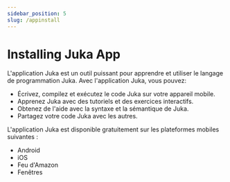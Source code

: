 ```yaml
---
sidebar_position: 5
slug: /appinstall
---
```


# Installing Juka App

L'application Juka est un outil puissant pour apprendre et utiliser le langage de programmation Juka. Avec l'application Juka, vous pouvez:

* Écrivez, compilez et exécutez le code Juka sur votre appareil mobile.
* Apprenez Juka avec des tutoriels et des exercices interactifs.
* Obtenez de l'aide avec la syntaxe et la sémantique de Juka.
* Partagez votre code Juka avec les autres.

L'application Juka est disponible gratuitement sur les plateformes mobiles suivantes :

* Android
* iOS
* Feu d'Amazon
* Fenêtres